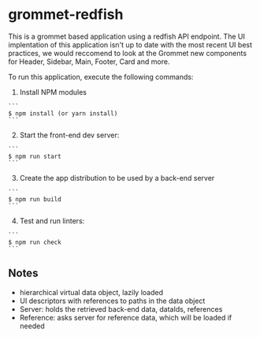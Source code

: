# grommet-redfish

This is a grommet based application using a redfish API endpoint.
The UI implentation of this application isn't up to date with the most recent UI best practices, we would reccomend to look at the Grommet new components for Header, Sidebar, Main, Footer, Card and more.

To run this application, execute the following commands:

  1. Install NPM modules

    ```
    $ npm install (or yarn install)
    ```

  2. Start the front-end dev server:

    ```
    $ npm run start
    ```

  3. Create the app distribution to be used by a back-end server

    ```
    $ npm run build
    ```

  4. Test and run linters:

    ```
    $ npm run check
    ```

## Notes

- hierarchical virtual data object, lazily loaded
- UI descriptors with references to paths in the data object
- Server: holds the retrieved back-end data, dataIds, references
- Reference: asks server for reference data, which will be loaded if needed
